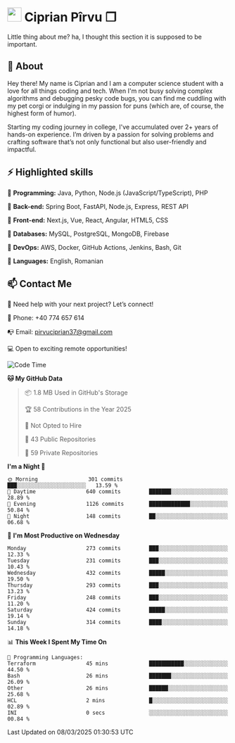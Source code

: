 # <img height="32px" src="https://user-images.githubusercontent.com/74038190/216122041-518ac897-8d92-4c6b-9b3f-ca01dcaf38ee.png"> Ciprian Pîrvu ❐ </h1>

Little thing about me? ha, I thought this section it is supposed to be important.

## 🧐 About

Hey there! My name is Ciprian and I am a computer science student with a love for all things coding and tech. When I'm not busy solving complex algorithms and debugging pesky code bugs, you can find me cuddling with my pet corgi or indulging in my passion for puns (which are, of course, the highest form of humor).

Starting my coding journey in college, I've accumulated over 2+ years of hands-on experience. I’m driven by a passion for solving problems and crafting software that’s not only functional but also user-friendly and impactful.


## ⚡ Highlighted skills

🎯 **Programming:** Java, Python, Node.js (JavaScript/TypeScript), PHP

🎯 **Back-end:** Spring Boot, FastAPI, Node.js, Express, REST API

🎯 **Front-end:** Next.js, Vue, React, Angular, HTML5, CSS

🎯 **Databases:** MySQL, PostgreSQL, MongoDB, Firebase

🎯 **DevOps:** AWS, Docker, GitHub Actions, Jenkins, Bash, Git

🎯 **Languages:** English, Romanian



## 📫 Contact Me

🤝 Need help with your next project? Let’s connect!

📱 Phone: +40 774 657 614

📭 Email: pirvuciprian37@gmail.com


💻 Open to exciting remote opportunities!

<!--START_SECTION:waka-->
![Code Time](http://img.shields.io/badge/Code%20Time-2%2C276%20hrs%2022%20mins-blue)

**🐱 My GitHub Data** 

> 📦 1.8 MB Used in GitHub's Storage 
 > 
> 🏆 58 Contributions in the Year 2025
 > 
> 🚫 Not Opted to Hire
 > 
> 📜 43 Public Repositories 
 > 
> 🔑 59 Private Repositories 
 > 
**I'm a Night 🦉** 

```text
🌞 Morning                301 commits         ███░░░░░░░░░░░░░░░░░░░░░░   13.59 % 
🌆 Daytime                640 commits         ███████░░░░░░░░░░░░░░░░░░   28.89 % 
🌃 Evening                1126 commits        █████████████░░░░░░░░░░░░   50.84 % 
🌙 Night                  148 commits         ██░░░░░░░░░░░░░░░░░░░░░░░   06.68 % 
```
📅 **I'm Most Productive on Wednesday** 

```text
Monday                   273 commits         ███░░░░░░░░░░░░░░░░░░░░░░   12.33 % 
Tuesday                  231 commits         ███░░░░░░░░░░░░░░░░░░░░░░   10.43 % 
Wednesday                432 commits         █████░░░░░░░░░░░░░░░░░░░░   19.50 % 
Thursday                 293 commits         ███░░░░░░░░░░░░░░░░░░░░░░   13.23 % 
Friday                   248 commits         ███░░░░░░░░░░░░░░░░░░░░░░   11.20 % 
Saturday                 424 commits         █████░░░░░░░░░░░░░░░░░░░░   19.14 % 
Sunday                   314 commits         ████░░░░░░░░░░░░░░░░░░░░░   14.18 % 
```


📊 **This Week I Spent My Time On** 

```text
💬 Programming Languages: 
Terraform                45 mins             ███████████░░░░░░░░░░░░░░   44.50 % 
Bash                     26 mins             ███████░░░░░░░░░░░░░░░░░░   26.09 % 
Other                    26 mins             ██████░░░░░░░░░░░░░░░░░░░   25.68 % 
HCL                      2 mins              █░░░░░░░░░░░░░░░░░░░░░░░░   02.89 % 
INI                      0 secs              ░░░░░░░░░░░░░░░░░░░░░░░░░   00.84 % 
```


 Last Updated on 08/03/2025 01:30:53 UTC
<!--END_SECTION:waka-->
